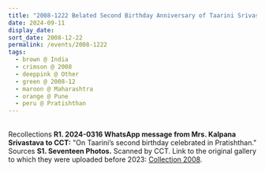 ```yaml
---
title: "2008-1222 Belated Second Birthday Anniversary of Taarini Srivastava, Pratiṣhṭhān, NDA Road, Warje, Pune, Maharashtra, India"
date: 2024-09-11
display_date: 
sort_date: 2008-12-22
permalink: /events/2008-1222
tags:
  - brown @ India
  - crimson @ 2008
  - deeppink @ Other
  - green @ 2008-12
  - maroon @ Maharashtra
  - orange @ Pune
  - peru @ Pratishthan
---
```


<br>

<wave-list>
  <list-title color="DarkSeaGreen" width="65"> Recollections</list-title>
  <list-item color="BlanchedAlmond" width="280"><b>R1. 2024-0316 WhatsApp message from Mrs. Kalpana Srivastava to CCT:</b> "On Taarini’s second birthday celebrated in Pratishthan."</list-item>
</wave-list>

<br>

<wave-list>
  <list-title color="DarkSeaGreen" width="40">Sources</list-title>
  <list-item color="BlanchedAlmond"  width="280"><b>S1. Seventeen Photos.</b> Scanned by CCT. Link to the original gallery to which they were uploaded before 2023: <a href="https://eternalmoments.smugmug.com/Mrs-Kalpana-Srivastava-Collection/2008/">Collection 2008</a>.</list-item>
</wave-list>

<div style="text-align: center"><img src="" /></div>